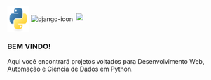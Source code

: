 <div style="display: inline_block"><br>
  <img align="center" alt="Python-icon" height="60" width="50" src="https://raw.githubusercontent.com/devicons/devicon/master/icons/python/python-original.svg">
  <img align="center" alt="django-icon" height="80" width="60" src="https://user-images.githubusercontent.com/63022500/206715217-5cc8183f-81d8-4a79-be8b-630a71680a3f.svg">
  <img >
  
  <img src="https://user-images.githubusercontent.com/63022500/206722045-94bafa7d-8c13-4dc9-bd87-b3dd7535725d.svg">

</div>

<h3>BEM VINDO!</h3> 
Aqui você encontrará projetos voltados para Desenvolvimento Web, Automação e Ciência de Dados em Python.
